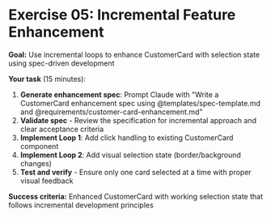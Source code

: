 # Exercise 05: Incremental Feature Enhancement

**Goal:** Use incremental loops to enhance CustomerCard with selection state using spec-driven development

**Your task** (15 minutes):
1. **Generate enhancement spec**: Prompt Claude with "Write a CustomerCard enhancement spec using @templates/spec-template.md and @requirements/customer-card-enhancement.md"
2. **Validate spec** - Review the specification for incremental approach and clear acceptance criteria
3. **Implement Loop 1**: Add click handling to existing CustomerCard component
4. **Implement Loop 2**: Add visual selection state (border/background changes)
5. **Test and verify** - Ensure only one card selected at a time with proper visual feedback

**Success criteria:** Enhanced CustomerCard with working selection state that follows incremental development principles
